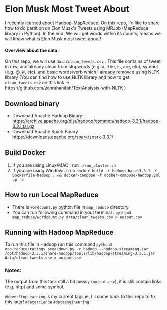 # Elon Musk Most Tweet About
I recently learned about Hadoop-MapReduce. 
On this repo, I'd like to share how to do partition on Elon Musk's Tweets using MRJob (MapReduce library in Python). In the end, We will get words within its counts, means we will know what is Elon Musk most tweet about!

#### Overview about the data : 
On this repo, we will use `data/clean_tweets.csv` . 
This file contains of tweet in row, and already clean from stopwords (e.g. a, The, is, are, etc), symbol (e.g. @, #, etc), and basic words/verb which I already removed using NLTK library (You can find how to use NLTK library and how to get `clean_tweets.csv` on this link -> https://github.com/zahrahanifah/TextAnalysis-with-NLTK )

## Download binary
- Download Apache Hadoop Binary : https://archive.apache.org/dist/hadoop/common/hadoop-3.3.1/hadoop-3.3.1.tar.gz
- Download Apache Spark Binary https://downloads.apache.org/spark/spark-3.3.1/

## Build Docker
1. If you are using Linux/MAC : run `./run_cluster.sh`
2. If you are using Windows : run `docker build -t hadoop-base:3.3.1 -f Dockerfile-hadoop . && docker-compose -f docker-compose-hadoop.yml up -d`

## How to run Local MapReduce
- There is `wordcount.py` python file in `map_reduce` directory
- You can run following command in yout terminal : `python3 map_reduce/wordcount.py data/clean_tweets.csv > output.csv`

## Running with Hadoop MapReduce
To run this file in Hadoop run this command `python3 map_reduce/ratings_breakdown.py -r hadoop --hadoop-streaming-jar /opt/hadoop-3.3.1/share/hadoop/tools/lib/hadoop-streaming-3.3.1.jar data/clean_tweets.csv > output.csv`

### Notes:
The output from this task still a bit messy (`output.csv`), it is still contain links (e.g. http) and some symbol. 


`#NeverStopLearning` is my current tagline, I'll come back to this repo to fix this later! `#datascience` `#dataengineering`
